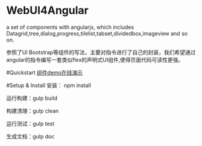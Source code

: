 # WebUI4Angular
a set of components with angularjs, which includes Datagrid,tree,dialog,progress,tilelist,tabset,dividedbox,imageview and so on.

参照了UI Bootstrap等组件的写法，主要对指令进行了自己的封装，我们希望通过angular的指令编写一套类似flex的声明式UI组件,使得页面代码可读性更强。

#Quickstart
<a href="http://www.wisoft.com.cn:8120/WebUI4Angular/docs/index_demo.html">组件demo在线演示</a>

#Setup & Install
安装：
npm install

运行构建：gulp build

构建清理：gulp clean

运行测试：gulp test

生成文档：gulp doc


